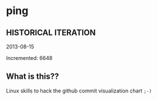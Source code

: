 # ping

## HISTORICAL ITERATION
2013-08-15

Incremented: 6648

## What is this?? 
Linux skills to hack the github commit visualization chart `;-)`
